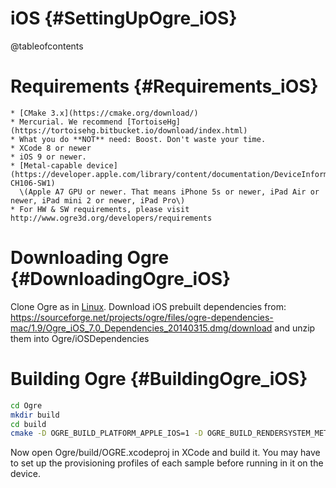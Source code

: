 # iOS {#SettingUpOgre_iOS}

@tableofcontents

# Requirements {#Requirements_iOS}
    * [CMake 3.x](https://cmake.org/download/)
    * Mercurial. We recommend [TortoiseHg](https://tortoisehg.bitbucket.io/download/index.html)
    * What you do **NOT** need: Boost. Don't waste your time.
    * XCode 8 or newer
    * iOS 9 or newer.
    * [Metal-capable device](https://developer.apple.com/library/content/documentation/DeviceInformation/Reference/iOSDeviceCompatibility/HardwareGPUInformation/HardwareGPUInformation.html#//apple_ref/doc/uid/TP40013599-CH106-SW1)
      \(Apple A7 GPU or newer. That means iPhone 5s or newer, iPad Air or newer, iPad mini 2 or newer, iPad Pro\)
    * For HW & SW requirements, please visit http://www.ogre3d.org/developers/requirements

# Downloading Ogre {#DownloadingOgre_iOS}

Clone Ogre as in [Linux](#DownloadingOgreLinux).
Download iOS prebuilt dependencies from:
https://sourceforge.net/projects/ogre/files/ogre-dependencies-mac/1.9/Ogre_iOS_7.0_Dependencies_20140315.dmg/download
and unzip them into Ogre/iOSDependencies

# Building Ogre {#BuildingOgre_iOS}

```sh
cd Ogre
mkdir build
cd build
cmake -D OGRE_BUILD_PLATFORM_APPLE_IOS=1 -D OGRE_BUILD_RENDERSYSTEM_METAL=1 -D OGRE_USE_BOOST=0 -D OGRE_CONFIG_THREAD_PROVIDER=0 -D OGRE_CONFIG_THREADS=0 -D OGRE_BUILD_SAMPLES2=1 -D OGRE_UNITY_BUILD=1 -D OGRE_BUILD_TESTS=0 -G Xcode ..
```

Now open Ogre/build/OGRE.xcodeproj in XCode and build it.
You may have to set up the provisioning profiles of each sample before running in it on the device.
